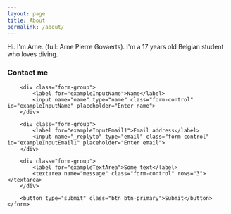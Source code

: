 ```yaml
---
layout: page
title: About
permalink: /about/
---
```


Hi. I'm Arne. (full: Arne Pierre Govaerts). I'm a 17 years old Belgian student who loves diving.

### Contact me

<form method="POST" action="http://forms.brace.io/arne.govaerts@telenet.be">
    
        <div class="form-group">
            <label for="exampleInputName">Name</label>
            <input name="name" type="name" class="form-control" id="exampleInputName" placeholder="Enter name">
        </div>
    
        <div class="form-group">
            <label for="exampleInputEmail1">Email address</label>
            <input name="_replyto" type="email" class="form-control" id="exampleInputEmail1" placeholder="Enter email">
        </div>
    
        <div class="form-group">
            <label for="exampleTextArea">Some text</label>
            <textarea name="message" class="form-control" rows="3"></textarea>    
        </div>
      
        <button type="submit" class="btn btn-primary">Submit</button>
    </form>
